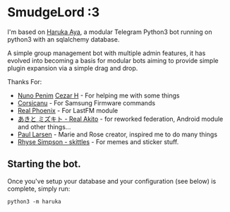 # SmudgeLord :3
I'm based on [Haruka Aya](https://t.me/HarukaAyaBot), a modular Telegram Python3 bot running on python3 with an sqlalchemy database.

A simple group management bot with multiple admin features, it has evolved into becoming a basis for modular
bots aiming to provide simple plugin expansion via a simple drag and drop.

Thanks For:
* [Nuno Penim](https://github.com/nunopenim) [Cezar H](https://https://github.com/usernein) - For helping me with some things
* [Corsicanu](https://github.com/corsicanu) - For Samsung Firmware commands
* [Real Phoenix](https://github.com/rsktg) - For LastFM module
* [あきと ミズキト - Real Akito](https://github.com/RealAkito) - for reworked federation, Android module and other things...
* [Paul Larsen](https://github.com/PaulSonOfLars) - Marie and Rose creator, inspired me to do many things
* [Rhyse Simpson - skittles](https://github.com/skittles9823) - For memes and sticker stuff.

## Starting the bot.

Once you've setup your database and your configuration (see below) is complete, simply run:

`python3 -m haruka`
